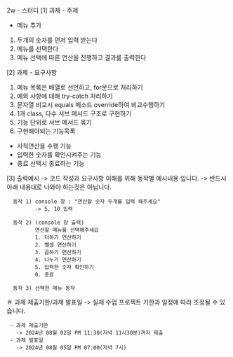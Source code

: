 
2w - 스터디
[1] 과제 - 주제
- 메뉴 추가
1) 두개의 숫자를 먼저 입력 받는다
2) 메뉴를 선택한다
3) 메뉴 선택에 따른 연산을 진행하고
결과를 출력한다


[2] 과제 - 요구사항
1) 메뉴 목록은 배열로 선언하고, for문으로 처리하기
2) 예외 사항에 대해 try-catch 처리하기
3) 문자열 비교시 equals 메소드 override하여 비교수행하기
4) 1개 class, 다수 서브 메서드 구조로 구현하기
5) 기능 단위로 서브 메서드 묶기
6) 구현해야되는 기능목록
- 사칙연산을 수행 기능
- 입력한 숫자를 확인시켜주는 기능
- 종료 선택시 종료하는 기능


[3] 출력예시
-> 코드 작성과 요구사항 이해를 위해 동작별 예시내용 입니다.
-> 반드시 아래 내용대로 나와야 하는것은 아닙니다.

      동작 1) console 창 : "연산할 숫자 두개를 입력 해주세요"
	         -> 5, 10 입력
			 
	  동작 2) (console 창 출력)
	         연산할 메뉴를 선택해주세요
	         1. 더하기 연산하기
			 2. 뺄셈 연산하기
			 3. 곱하기 연산하기
			 4. 나누기 연산하기
			 5. 입력한 숫자 확인하기
			 0. 종료

	  동작 3) 선택한 메뉴 동작


＃ 과제 제춣기한/과제 발표일
-> 실제 수업 프로젝트 기한과 일정에 따라 조정될 수 있습니다.

	 - 과제 제출기한
	   -> 2024년 08월 02일 PM 11:30(저녁 11시30분)까지 제출
	 - 과제 발표일
	   -> 2024년 08월 05일 PM 07:00(저녁 7시)
